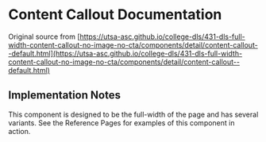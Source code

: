 # Content Callout Documentation

Original source from [https://utsa-asc.github.io/college-dls/431-dls-full-width-content-callout-no-image-no-cta/components/detail/content-callout--default.html](https://utsa-asc.github.io/college-dls/431-dls-full-width-content-callout-no-image-no-cta/components/detail/content-callout--default.html)

## Implementation Notes

This component is designed to be the full-width of the page and has several variants. See the Reference Pages for examples of this component in action.
